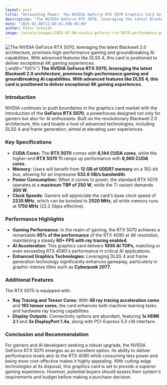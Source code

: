 ```yaml
---
layout: post
title: "Unleashing Power: The NVIDIA GeForce RTX 5070 Graphics Card Sets New Standards in Gaming and AI Performance"
description: "The NVIDIA GeForce RTX 5070, leveraging the latest Blackwell 2.0 architecture, promises high-performance gaming and groundbreaking AI capabilities. With advanced features like DLSS 4, this card is positioned to deliver exceptional 4K gaming experiences."
date: "2025-01-08T12:08:41.596-05:00"
author: Peter Schmidt
image: /assets/images/2025-01-08-nvidia-geforce-rtx-5070-performance-gaming-ai.webp
---
```

![The NVIDIA GeForce RTX 5070, leveraging the latest Blackwell 2.0 architecture, promises high-performance gaming and groundbreaking AI capabilities. With advanced features like DLSS 4, this card is positioned to deliver exceptional 4K gaming experiences.]( https://nvidianews.nvidia.com/file?fid=677c72aa3d6332120825f251 ){:width="100%"}
**The NVIDIA GeForce RTX 5070, leveraging the latest Blackwell 2.0 architecture, promises high-performance gaming and groundbreaking AI capabilities. With advanced features like DLSS 4, this card is positioned to deliver exceptional 4K gaming experiences.**
### Introduction

NVIDIA continues to push boundaries in the graphics card market with the introduction of the **GeForce RTX 5070**, a powerhouse designed not only for gamers but also for AI enthusiasts. Built on the revolutionary Blackwell 2.0 architecture, this card boasts a host of advanced technologies, including DLSS 4 and frame generation, aimed at elevating user experiences.

### Key Specifications

- **CUDA Cores:** The **RTX 5070** comes with **6,144 CUDA cores**, while the higher-end **RTX 5070 Ti** ramps up performance with **8,960 CUDA cores**.
- **Memory:** Users will benefit from **12 GB of GDDR7 memory** on a 192-bit bus, allowing for an impressive **532.6 GB/s bandwidth**.
- **Power Consumption:** When it comes to power, the standard RTX 5070 operates at a **maximum TBP of 250 W**, while the Ti variant demands **300 W**.
- **Clock Speeds:** Gamers will appreciate the card's base clock speed of **2235 MHz**, which can be boosted to **2520 MHz**, all while memory runs at **1750 MHz** (22.2 Gbps effective).

### Performance Highlights

- **Gaming Performance:** In the realm of gaming, the RTX 5070 achieves a remarkable **95% of the performance** of the RTX 4090 at 4K resolution, maintaining a steady **60+ FPS with ray tracing enabled**.
- **AI Acceleration:** This graphics card delivers **1000 AI TOPs**, matching or even exceeding RTX 4090's performance in critical AI applications.
- **Enhanced Graphics Technologies:** Leveraging DLSS 4 and frame generation technology significantly enhances gameplay, particularly in graphic-intense titles such as **Cyberpunk 2077**.

### Additional Features

The RTX 5070 is equipped with:
- **Ray Tracing and Tensor Cores:** With **48 ray tracing acceleration cores** and **192 tensor cores**, the card enhances both machine learning tasks and hardware ray tracing capabilities.
- **Display Outputs:** Connectivity options are abundant, featuring **1x HDMI 2.1** and **3x DisplayPort 1.4a**, along with PCI-Express 5.0 x16 interface.

### Conclusion and Recommendation

For gamers and AI developers seeking a robust upgrade, the NVIDIA GeForce RTX 5070 emerges as an excellent option. Its ability to deliver performance levels akin to the RTX 4090 while consuming less power and being more cost-effective makes it highly appealing. With cutting-edge technologies at its disposal, this graphics card is set to provide a superior gaming experience. However, potential buyers should assess their system's requirements and budget before making a purchase decision.